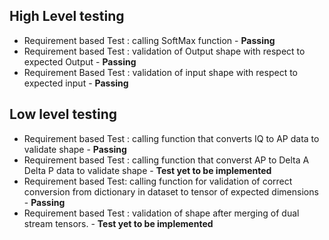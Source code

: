 ## High Level testing 

* Requirement based Test :  calling SoftMax function - **Passing**
* Requirement based Test : validation of Output shape with respect to expected Output - **Passing**
* Requirement Based Test : validation of input shape with respect to expected input - **Passing**

## Low level testing 
* Requirement based Test : calling function that converts IQ to AP data to validate shape - **Passing**
* Requirement based Test : calling function that converst AP to Delta A Delta P data to validate shape - **Test yet to be implemented** 
* Requirement based Test: calling function for validation of correct conversion from dictionary in dataset to tensor of expected dimensions  - **Passing**
* Requirement based Test : validation of shape after merging of dual stream tensors. - **Test yet to be implemented**

